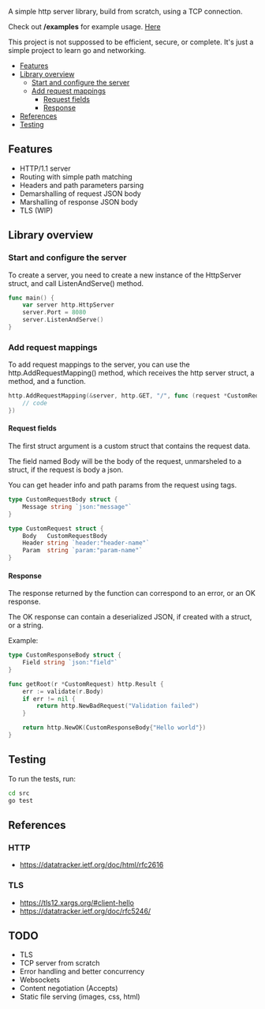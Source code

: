 A simple http server library, build from scratch, using a TCP connection.

Check out **/examples** for example usage. [Here](examples/example.go)

This project is not suppossed to be efficient, secure, or complete. It's just a simple project to 
learn go and networking.

- [Features](#Features)
- [Library overview](#Library-overview)
    - [Start and configure the server](#Start-and-configure-the-server)
    - [Add request mappings](#Add-request-mappings)
        - [Request fields](#Request-fields)
        - [Response](#Response)
- [References](#References)
- [Testing](#Testing)

## Features
- HTTP/1.1 server
- Routing with simple path matching
- Headers and path parameters parsing
- Demarshalling of request JSON body
- Marshalling of response JSON body
- TLS (WIP)

## Library overview
### Start and configure the server
To create a server, you need to create a new instance of the HttpServer struct, and call
ListenAndServe() method.

```go
func main() {
    var server http.HttpServer
    server.Port = 8080
    server.ListenAndServe()
}
```

### Add request mappings
To add request mappings to the server, you can use the http.AddRequestMapping() method, which 
receives the http server struct, a method, and a function.

```go
http.AddRequestMapping(&server, http.GET, "/", func (request *CustomRequest) http.Result { 
    // code
})
```

#### Request fields
The first struct argument is a custom struct that contains the request data.

The field named Body will be the body of the request, unmarsheled to a struct, if the request is 
body a json.

You can get header info and path params from the request using tags.

```go
type CustomRequestBody struct {
    Message string `json:"message"`
}

type CustomRequest struct {
    Body   CustomRequestBody
    Header string `header:"header-name"`
    Param  string `param:"param-name"`
}
```

#### Response
The response returned by the function can correspond to an error, or an OK response.

The OK response can contain a deserialized JSON, if created with a struct, or a string.

Example:
```go
type CustomResponseBody struct {
    Field string `json:"field"`
}

func getRoot(r *CustomRequest) http.Result {
    err := validate(r.Body)
    if err != nil {
        return http.NewBadRequest("Validation failed")
    }

    return http.NewOK(CustomResponseBody{"Hello world"})
}
```

## Testing
To run the tests, run:

```bash
cd src
go test
```

## References
### HTTP
- https://datatracker.ietf.org/doc/html/rfc2616

### TLS
- https://tls12.xargs.org/#client-hello
- https://datatracker.ietf.org/doc/rfc5246/

## TODO
- TLS
- TCP server from scratch
- Error handling and better concurrency
- Websockets
- Content negotiation (Accepts)
- Static file serving (images, css, html)

